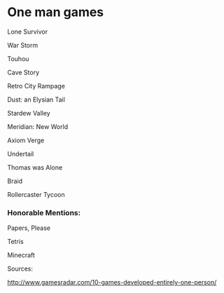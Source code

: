 # One man games


Lone Survivor

War Storm

Touhou

Cave Story

Retro City Rampage

Dust: an Elysian Tail

Stardew Valley

Meridian: New World

Axiom Verge

Undertail

Thomas was Alone

Braid

Rollercaster Tycoon

### Honorable Mentions:

Papers, Please

Tetris

Minecraft

Sources:

http://www.gamesradar.com/10-games-developed-entirely-one-person/
